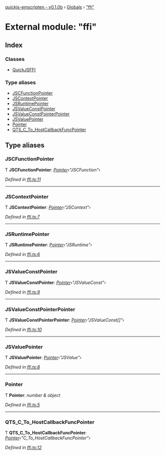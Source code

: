 [quickjs-emscripten - v0.1.0b](../README.md) › [Globals](../globals.md) › ["ffi"](_ffi_.md)

# External module: "ffi"

## Index

### Classes

* [QuickJSFFI](../classes/_ffi_.quickjsffi.md)

### Type aliases

* [JSCFunctionPointer](_ffi_.md#jscfunctionpointer)
* [JSContextPointer](_ffi_.md#jscontextpointer)
* [JSRuntimePointer](_ffi_.md#jsruntimepointer)
* [JSValueConstPointer](_ffi_.md#jsvalueconstpointer)
* [JSValueConstPointerPointer](_ffi_.md#jsvalueconstpointerpointer)
* [JSValuePointer](_ffi_.md#jsvaluepointer)
* [Pointer](_ffi_.md#pointer)
* [QTS_C_To_HostCallbackFuncPointer](_ffi_.md#qts_c_to_hostcallbackfuncpointer)

## Type aliases

###  JSCFunctionPointer

Ƭ **JSCFunctionPointer**: *[Pointer](_ffi_.md#pointer)‹"JSCFunction"›*

*Defined in [ffi.ts:11](https://github.com/justjake/quickjs-emscripten/blob/aff5edf/ts/ffi.ts#L11)*

___

###  JSContextPointer

Ƭ **JSContextPointer**: *[Pointer](_ffi_.md#pointer)‹"JSContext"›*

*Defined in [ffi.ts:7](https://github.com/justjake/quickjs-emscripten/blob/aff5edf/ts/ffi.ts#L7)*

___

###  JSRuntimePointer

Ƭ **JSRuntimePointer**: *[Pointer](_ffi_.md#pointer)‹"JSRuntime"›*

*Defined in [ffi.ts:6](https://github.com/justjake/quickjs-emscripten/blob/aff5edf/ts/ffi.ts#L6)*

___

###  JSValueConstPointer

Ƭ **JSValueConstPointer**: *[Pointer](_ffi_.md#pointer)‹"JSValueConst"›*

*Defined in [ffi.ts:9](https://github.com/justjake/quickjs-emscripten/blob/aff5edf/ts/ffi.ts#L9)*

___

###  JSValueConstPointerPointer

Ƭ **JSValueConstPointerPointer**: *[Pointer](_ffi_.md#pointer)‹"JSValueConst[]"›*

*Defined in [ffi.ts:10](https://github.com/justjake/quickjs-emscripten/blob/aff5edf/ts/ffi.ts#L10)*

___

###  JSValuePointer

Ƭ **JSValuePointer**: *[Pointer](_ffi_.md#pointer)‹"JSValue"›*

*Defined in [ffi.ts:8](https://github.com/justjake/quickjs-emscripten/blob/aff5edf/ts/ffi.ts#L8)*

___

###  Pointer

Ƭ **Pointer**: *number & object*

*Defined in [ffi.ts:5](https://github.com/justjake/quickjs-emscripten/blob/aff5edf/ts/ffi.ts#L5)*

___

###  QTS_C_To_HostCallbackFuncPointer

Ƭ **QTS_C_To_HostCallbackFuncPointer**: *[Pointer](_ffi_.md#pointer)‹"C_To_HostCallbackFuncPointer"›*

*Defined in [ffi.ts:12](https://github.com/justjake/quickjs-emscripten/blob/aff5edf/ts/ffi.ts#L12)*
